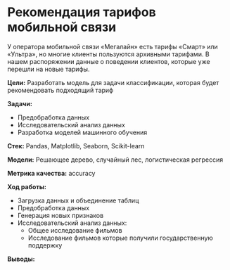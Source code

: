 # Рекомендация тарифов мобильной связи
У оператора мобильной связи «Мегалайн» есть тарифы «Смарт» или «Ультра», но многие клиенты пользуются архивными тарифами. В нашем распоряжении данные о поведении клиентов, которые уже перешли на новые тарифы.

**Цели:** Разработать модель для задачи классификации, которая будет рекомендовать подходящий тариф

**Задачи:**  
- Предобработка данных  
- Исследовательский анализ данных
- Разработка моделей машинного обучения
  
**Стек:**  Pandas, Matplotlib, Seaborn, Scikit-learn

**Модели:** Решающее дерево, случайный лес, логистическая регрессия

**Метрика качества:** accuracy

**Ход работы:**  
- Загрузка данных и объединение таблиц
- Предобработка данных
- Генерация новых признаков
- Исследовательский анализ данных:
  - Общее исследование фильмов
  - Исследование фильмов которые получили государственную поддержку
  
**Выводы:**


